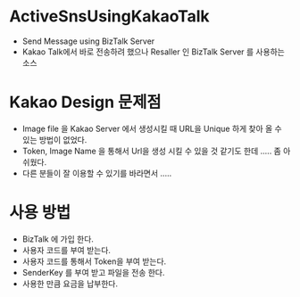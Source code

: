 # ActiveSnsUsingKakaoTalk
- Send Message using BizTalk Server 
- Kakao Talk에서 바로 전송하려 했으나 Resaller 인 BizTalk Server 를 사용하는 소스 

# Kakao Design 문제점
- Image file 을 Kakao Server 에서 생성시킬 때 URL을 Unique 하게 찾아 올 수 있는 방법이 없었다. 
- Token, Image Name 을 통해서 Url을 생성 시킬 수 있을 것 같기도 한데 ..... 좀 아쉬웠다. 
- 다른 분들이 잘 이용할 수 있기를 바라면서 .....

# 사용 방법 
- BizTalk 에 가입 한다. 
- 사용자 코드를 부여 받는다. 
- 사용자 코드를 통해서 Token을 부여 받는다. 
- SenderKey 를 부여 받고 파일을 전송 한다. 
- 사용한 만큼 요금을 납부한다. 
